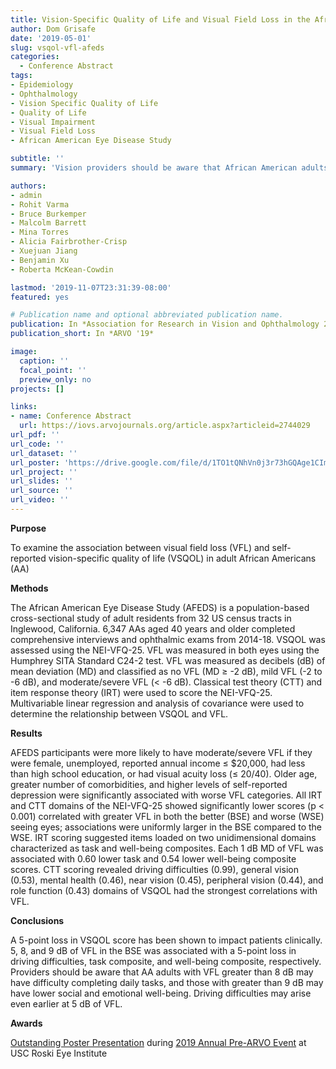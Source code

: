 ```yaml
---
title: Vision-Specific Quality of Life and Visual Field Loss in the African American Eye Disease Study
author: Dom Grisafe
date: '2019-05-01'
slug: vsqol-vfl-afeds
categories:
  - Conference Abstract
tags:
- Epidemiology
- Ophthalmology
- Vision Specific Quality of Life
- Quality of Life
- Visual Impairment
- Visual Field Loss
- African American Eye Disease Study

subtitle: ''
summary: 'Vision providers should be aware that African American adults with visual field loss greater than 8 dB of mean deviation in the better-seeing eye may have difficulty completing daily tasks; those with greater than 9 dB may have lower social and emotional well-being. Driving difficulties may arise even earlier at 5 dB of VFL.'

authors:
- admin
- Rohit Varma
- Bruce Burkemper
- Malcolm Barrett
- Mina Torres
- Alicia Fairbrother-Crisp
- Xuejuan Jiang
- Benjamin Xu
- Roberta McKean-Cowdin

lastmod: '2019-11-07T23:31:39-08:00'
featured: yes

# Publication name and optional abbreviated publication name.
publication: In *Association for Research in Vision and Ophthalmology 2019 Annual Meeting*
publication_short: In *ARVO '19*

image:
  caption: ''
  focal_point: ''
  preview_only: no
projects: []

links:
- name: Conference Abstract
  url: https://iovs.arvojournals.org/article.aspx?articleid=2744029
url_pdf: ''
url_code: ''
url_dataset: ''
url_poster: 'https://drive.google.com/file/d/1TO1tQNhVn0j3r73hGQAge1CIm1klbuN9/view?usp=sharing'
url_project: ''
url_slides: ''
url_source: ''
url_video: ''
---
```


**Purpose**  

To examine the association between visual field loss (VFL) and self-reported vision-specific quality of life (VSQOL) in adult African Americans (AA)

**Methods**  

The African American Eye Disease Study (AFEDS) is a population-based cross-sectional study of adult residents from 32 US census tracts in Inglewood, California. 6,347 AAs aged 40 years and older completed comprehensive interviews and ophthalmic exams from 2014-18. VSQOL was assessed using the NEI-VFQ-25. VFL was measured in both eyes using the Humphrey SITA Standard C24-2 test. VFL was measured as decibels (dB) of mean deviation (MD) and classified as no VFL (MD ≥ -2 dB), mild VFL (-2 to -6 dB), and moderate/severe VFL (< -6 dB). Classical test theory (CTT) and item response theory (IRT) were used to score the NEI-VFQ-25. Multivariable linear regression and analysis of covariance were used to determine the relationship between VSQOL and VFL.

**Results**  

AFEDS participants were more likely to have moderate/severe VFL if they were female, unemployed, reported annual income ≤ $20,000, had less than high school education, or had visual acuity loss (≤ 20/40). Older age, greater number of comorbidities, and higher levels of self-reported depression were significantly associated with worse VFL categories.
All IRT and CTT domains of the NEI-VFQ-25 showed significantly lower scores (p < 0.001) correlated with greater VFL in both the better (BSE) and worse (WSE) seeing eyes; associations were uniformly larger in the BSE compared to the WSE. IRT scoring suggested items loaded on two unidimensional domains characterized as task and well-being composites. Each 1 dB MD of VFL was associated with 0.60 lower task and 0.54 lower well-being composite scores. CTT scoring revealed driving difficulties (0.99), general vision (0.53), mental health (0.46), near vision (0.45), peripheral vision (0.44), and role function (0.43) domains of VSQOL had the strongest correlations with VFL.

**Conclusions**  

A 5-point loss in VSQOL score has been shown to impact patients clinically. 5, 8, and 9 dB of VFL in the BSE was associated with a 5-point loss in driving difficulties, task composite, and well-being composite, respectively. Providers should be aware that AA adults with VFL greater than 8 dB may have difficulty completing daily tasks, and those with greater than 9 dB may have lower social and emotional well-being. Driving difficulties may arise even earlier at 5 dB of VFL.

**Awards**

[Outstanding Poster Presentation](https://drive.google.com/file/d/1dY2b-Ua3eDwUnfRggsv5a2OSSY65SKfL/view) during [2019 Annual Pre-ARVO Event](https://www.facebook.com/uscroskieye/posts/thank-you-to-our-incredible-university-of-southern-california-vision-science-res/1268504036632305/) at USC Roski Eye Institute
